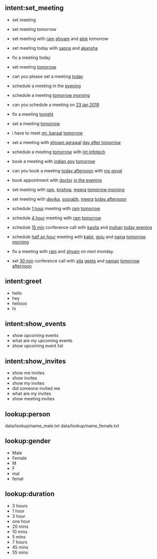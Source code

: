 
## intent:set_meeting
- set meeting
- set meeting tomorrow
- set meeting with [ram](person) [shivam](person) and [alok](person) tomorrow
- set meeting today with [sapna](person) and [akansha](person)
- fix a meeting today

- set meeting [tomorrow](time)
- can you please set a meeting [today](time)
- schedule a meeting in the [evening](time)
- schedule a meeting [tomorrow morning](time)
- can you schedule a meeting on [23 jan 2019](time)
- fix a meeting [tonight](time)
- set a meeting [tomorrow](time)
- i have to meet [mr. bansal](person) [tomorrow](time)
- set a meeting with [shivam agrawal](person) [day after tomorrow](time)
- schedule a meeting [tomorrow](time) with [lnt infotech](person)
- book a meeting with [indian gov](person) [tomorrow](time)
- can you book a meeting [today afternoon](time) with [ms goyal](person)
- book appointment with [doctor](person) [in the evening](time)
- set meeting with [ram](person), [krishna](person), [meera](person) [tomorrow morning](time)
- set meeting with [devika](person), [sourabh](person), [meera](person) [today afternoon](time)
- schedule [1 hour](duration) meeting with [ram](person) [tomorrow](time)
- schedule [4 hour](duration) meeting with [ram](person) [tomorrow](time)
- schedule [15 min](duration) conference call with [kavita](person) and [mohan](person) [today evening](time)
- schedule [half an hour](duration) meeting with [kabir](person), [golu](person) and [naina](person) [tomorrow morning](time)
- fix a meeting with [ram](person) and [shyam](person) on next monday.
- set [30 min](duration) conference call with [sita](person) [geeta](person) and [naman](person) [tomorrow afternoon](time)

## intent:greet
- hello
- hey
- hellooo
- hi


## intent:show_events
- show upcoming events
- what are my upcoming events
- show upcoming event list



## intent:show_invites
- show me invites
- show invites
- show my invites
- did someone invited me
- what are my invites
- show meeting invites


<!------------------------------------------------------------------------------>
<!------------------------------------------------------------------------------>
<!------------------------------------------------------------------------------>


## lookup:person
data/lookup/name_male.txt
data/lookup/name_female.txt

## lookup:gender
- Male
- Female
- M
- F
- mal
- femal

## lookup:duration
- 3 hours
- 1 hour
- 3 hour
- one hour
- 20 mins
- 10 mins
- 5 mins
- 7 hours
- 45 mins
- 55 mins

